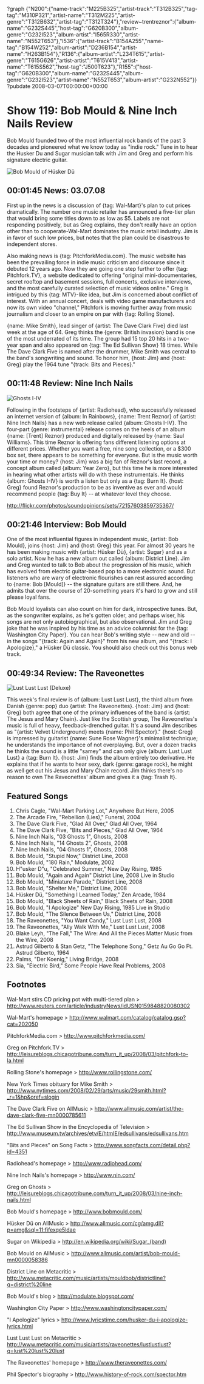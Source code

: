 ?graph {"N200":{"name-track":"M225B325","artist-track":"T312B325","tag-tag":"M310P321","artist-name":"T312M225","artist-genre":"T312B632","artist-tag":"T312T324"},"review~trentreznor":{"album-name":"G232S445","host-tag":"G620B300","album-genre":"G232I523","album-artist":"I565R330","artist-name":"N552T653"},"I536":{"artist-track":"B154A255","name-tag":"B154W252","album-artist":"D236B154","artist-name":"H263B154"},"R136":{"album-artist":"L234T615","artist-genre":"T615G626","artist-artist":"T615V413","artist-name":"T615S562","host-tag":"J500T623"},"R155":{"host-tag":"G620B300","album-name":"G232S445","album-genre":"G232I523","artist-name":"N552T653","album-artist":"G232N552"}}
?pubdate 2008-03-07T00:00:00+00:00

# Show 119: Bob Mould & Nine Inch Nails Review
Bob Mould founded two of the most influential rock bands of the past 3 decades and pioneered what we know today as "indie rock." Tune in to hear the Husker Du and Sugar musician talk with Jim and Greg and perform his signature electric guitar.

![Bob Mould of Hüsker Dü](http://static.soundopinions.org/images/2008/bobmould.jpg)

## 00:01:45 News: 03.07.08
First up in the news is a discussion of {tag: Wal-Mart}'s plan to cut prices dramatically. The number one music retailer has announced a five-tier plan that would bring some titles down to as low as $5. Labels are not responding positively, but as Greg explains, they don't really have an option other than to cooperate-Wal-Mart dominates the music retail industry. Jim is in favor of such low prices, but notes that the plan could be disastrous to independent stores.

Also making news is {tag: PitchforkMedia.com}. The music website has been the prevailing force in indie music criticism and discourse since it debuted 12 years ago. Now they are going one step further to offer {tag: Pitchfork.TV}, a website dedicated to offering "original mini-documentaries, secret rooftop and basement sessions, full concerts, exclusive interviews, and the most carefully curated selection of music videos online." Greg is intrigued by this {tag: MTV}-like idea, but Jim is concerned about conflict of interest. With an annual concert, deals with video game manufacturers and now its own video "channel," Pitchfork is moving further away from music journalism and closer to an empire on par with {tag: Rolling Stone}.

{name: Mike Smith}, lead singer of {artist: The Dave Clark Five} died last week at the age of 64. Greg thinks the {genre: British invasion} band is one of the most underrated of its time. The group had 15 top 20 hits in a two-year span and also appeared on {tag: The Ed Sullivan Show} 18 times. While The Dave Clark Five is named after the drummer, Mike Smith was central to the band's songwriting and sound. To honor him, {host: Jim} and {host: Greg} play the 1964 tune "{track: Bits and Pieces}."

## 00:11:48 Review: Nine Inch Nails
![Ghosts I-IV](http://is4.mzstatic.com/image/thumb/Music/v4/10/37/3e/10373eb6-3980-6beb-34a8-aec7f74cc9bb/source/600x600bb.jpg "107917/451466034")

Following in the footsteps of {artist: Radiohead}, who successfully released an internet version of {album: In Rainbows}, {name: Trent Reznor} of {artist: Nine Inch Nails} has a new web release called {album: Ghosts I-IV}. The four-part {genre: instrumental} release comes on the heels of an album {name: [Trent] Reznor} produced and digitally released by {name: Saul Williams}. This time Reznor is offering fans different listening options at different prices. Whether you want a free, nine song collection, or a $300 box set, there appears to be something for everyone. But is the music worth your time or money? {host: Jim} was a big fan of Reznor's last record, a concept album called {album: Year Zero}, but this time he is more interested in hearing what other artists will do with these instrumentals. He thinks {album: Ghosts I-IV} is worth a listen but only as a {tag: Burn It}. {host: Greg} found Reznor's production to be as inventive as ever and would recommend people {tag: Buy It} -- at whatever level they choose.

http://flickr.com/photos/soundopinions/sets/72157603859735367/

## 00:21:46 Interview: Bob Mould
One of the most influential figures in independent music, {artist: Bob Mould}, joins {host: Jim} and {host: Greg} this year. For almost 30 years he has been making music with {artist: Hüsker Dü}, {artist: Sugar} and as a solo artist. Now he has a new album out called {album: District Line}. Jim and Greg wanted to talk to Bob about the progression of his music, which has evolved from electric guitar-based pop to a more electronic sound. But listeners who are wary of electronic flourishes can rest assured according to {name: Bob [Mould]} -- the signature guitars are still there. And, he admits that over the course of 20-something years it's hard to grow and still please loyal fans.

Bob Mould loyalists can also count on him for dark, introspective tunes. But, as the songwriter explains, as he's gotten older, and perhaps wiser, his songs are not only autobiographical, but also observational. Jim and Greg joke that he was inspired by his time as an advice columnist for the {tag: Washington City Paper}. You can hear Bob's writing style -- new and old -- in the songs "{track: Again and Again}" from his new album, and "{track: I Apologize}," a Hüsker Dü classic. You should also check out this bonus web track.

## 00:49:34 Review: The Raveonettes
![Lust Lust Lust (Deluxe)](http://is3.mzstatic.com/image/thumb/Music49/v4/34/4f/32/344f321a-7495-3dbf-9092-01d64b373f1e/source/600x600bb.jpg "654568/1075856940")

This week's final review is of {album: Lust Lust Lust}, the third album from Danish {genre: pop} duo {artist: The Raveonettes}. {host: Jim} and {host: Greg} both agree that one of the primary influences of the band is {artist: The Jesus and Mary Chain}. Just like the Scottish group, The Raveonettes's music is full of heavy, feedback-drenched guitar. It's a sound Jim describes as "{artist: Velvet Underground} meets {name: Phil Spector}." {host: Greg} is impressed by guitarist {name: Sune Rose Wagner}'s minimalist technique; he understands the importance of not overplaying. But, over a dozen tracks he thinks the sound is a little "samey" and can only give {album: Lust Lust Lust} a {tag: Burn It}. {host: Jim} finds the album entirely too derivative. He explains that if he wants to hear sexy, dark {genre: garage rock}, he might as well get out his Jesus and Mary Chain record. Jim thinks there's no reason to own The Raveonettes' album and gives it a {tag: Trash It}.

## Featured Songs
1. Chris Cagle, "Wal-Mart Parking Lot," Anywhere But Here, 2005
2. The Arcade Fire, "Rebellion (Lies)," Funeral, 2004
3. The Dave Clark Five, "Glad All Over," Glad All Over, 1964
4. The Dave Clark Five, "Bits and Pieces," Glad All Over, 1964
5. Nine Inch Nails, "03 Ghosts 1", Ghosts, 2008
6. Nine Inch Nails, "14 Ghosts 2", Ghosts, 2008
7. Nine Inch Nails, "04 Ghosts 1", Ghosts, 2008
8. Bob Mould, "Stupid Now," District Line, 2008
9. Bob Mould, "180 Rain," Modulate, 2002
10. H"usker D"u, "Celebrated Summer," New Day Rising, 1985
11. Bob Mould, "Again and Again" District Line, 2008 Live in Studio
12. Bob Mould, "Miniature Parade," District Line, 2008
13. Bob Mould, "Shelter Me," District Line, 2008
14. Hüsker Dü, "Something I Learned Today," Zen Arcade, 1984
15. Bob Mould, "Black Sheets of Rain," Black Sheets of Rain, 2008
16. Bob Mould, "I Apologize" New Day Rising, 1985 Live in Studio
17. Bob Mould, "The Silence Between Us," District Line, 2008
18. The Raveonettes, "You Want Candy," Lust Lust Lust, 2008
19. The Raveonettes, "Ally Walk With Me," Lust Lust Lust, 2008
20. Blake Leyh, "The Fall," The Wire: And All the Pieces Matter Music from the Wire, 2008
21. Astrud Gilberto & Stan Getz, "The Telephone Song," Getz Au Go Go Ft. Astrud Gilberto, 1964
22. Palms, "Der Koenig," Living Bridge, 2008
23. Sia, "Electric Bird," Some People Have Real Problems, 2008

## Footnotes
Wal-Mart stirs CD pricing pot with multi-tiered plan > http://www.reuters.com/article/industryNews/idUSN0159848820080302

Wal-Mart's homepage > http://www.walmart.com/catalog/catalog.gsp?cat=202050

PitchforkMedia.com > http://www.pitchforkmedia.com/

Greg on Pitchfork.TV > http://leisureblogs.chicagotribune.com/turn_it_up/2008/03/pitchfork-to-la.html

Rolling Stone's homepage > http://www.rollingstone.com/

New York Times obituary for Mike Smith > http://www.nytimes.com/2008/02/29/arts/music/29smith.html?_r=1&hp&oref=slogin

The Dave Clark Five on AllMusic > http://www.allmusic.com/artist/the-dave-clark-five-mn0000785611

The Ed Sullivan Show in the Encyclopedia of Television > http://www.museum.tv/archives/etv/E/htmlE/edsullivans/edsullivans.htm

"Bits and Pieces" on Song Facts > http://www.songfacts.com/detail.php?id=4351

Radiohead's homepage > http://www.radiohead.com/

Nine Inch Nails's homepage > http://www.nin.com/

Greg on Ghosts > http://leisureblogs.chicagotribune.com/turn_it_up/2008/03/nine-inch-nails.html

Bob Mould's homepage > http://www.bobmould.com/

Hüsker Dü on AllMusic > http://www.allmusic.com/cg/amg.dll?p=amg&sql=11:fifexqe5ldae

Sugar on Wikipedia > http://en.wikipedia.org/wiki/Sugar_(band)

Bob Mould on AllMusic > http://www.allmusic.com/artist/bob-mould-mn0000058386

District Line on Metacritic > http://www.metacritic.com/music/artists/mouldbob/districtline?q=district%20line

Bob Mould's blog > http://modulate.blogspot.com/

Washington City Paper > http://www.washingtoncitypaper.com/

"I Apologize" lyrics > http://www.lyricstime.com/husker-du-i-apologize-lyrics.html

Lust Lust Lust on Metacritic > http://www.metacritic.com/music/artists/raveonettes/lustlustlust?q=lust%20lust%20lust

The Raveonettes' homepage > http://www.theraveonettes.com/

Phil Spector's biography > http://www.history-of-rock.com/spector.htm